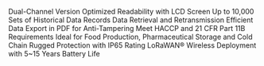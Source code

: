 Dual-Channel Version
Optimized Readability with LCD Screen
Up to 10,000 Sets of Historical Data Records
Data Retrieval and Retransmission
Efficient Data Export in PDF for Anti-Tampering
Meet HACCP and 21 CFR Part 11B Requirements
Ideal for Food Production, Pharmaceutical Storage and Cold Chain
Rugged Protection with IP65 Rating
LoRaWAN® Wireless Deployment with 5~15 Years Battery Life
